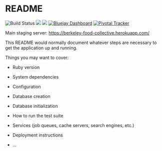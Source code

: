 # README

![Build Status](https://github.com/saasbook/berkeley-food-collective/actions/workflows/ci.yml/badge.svg)
<a href="https://codeclimate.com/github/andrewmopro/berkeley-food-collective/test_coverage"><img src="https://api.codeclimate.com/v1/badges/7cbdee3476d97b169fe9/test_coverage" /></a>
<a href="https://codeclimate.com/github/andrewmopro/berkeley-food-collective/maintainability"><img src="https://api.codeclimate.com/v1/badges/7cbdee3476d97b169fe9/maintainability" /></a>
[![Bluejay Dashboard](https://img.shields.io/badge/Bluejay-Dashboard_BFC-blue.svg)](http://dashboard.bluejay.governify.io/dashboard/script/dashboardLoader.js?dashboardURL=https://reporter.bluejay.governify.io/api/v4/dashboards/tpa-CS169L-22-GH-saasbook_berkeley-food-collective/main)
[![Pivotal Tracker](https://github.com/saasbook/berkeley-food-collective/blob/main/app/assets/images/pivotal_tracker_logo.png)](https://pivotaltracker.com/projects/2553424)

Main staging server: https://berkeley-food-collective.herokuapp.com/

This README would normally document whatever steps are necessary to get the
application up and running.

Things you may want to cover:

* Ruby version

* System dependencies

* Configuration

* Database creation

* Database initialization

* How to run the test suite

* Services (job queues, cache servers, search engines, etc.)

* Deployment instructions

* ...
